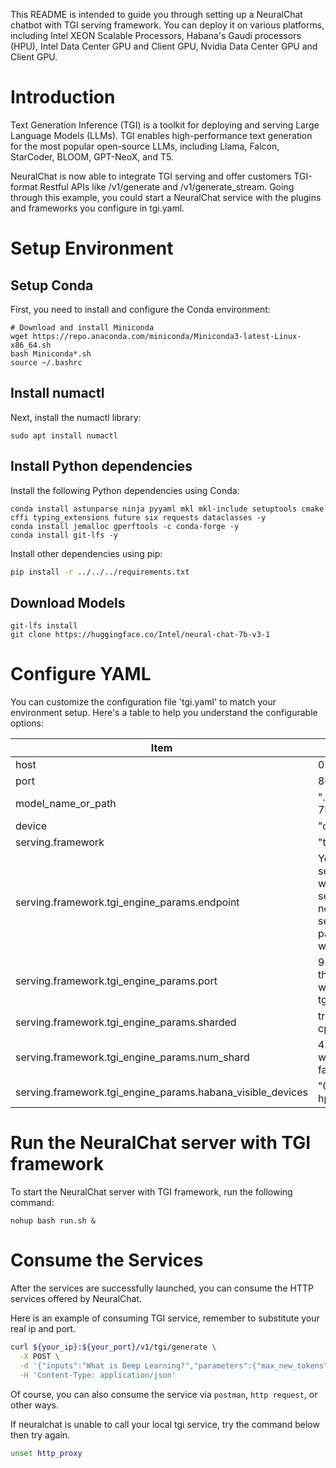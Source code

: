 
This README is intended to guide you through setting up a NeuralChat chatbot with TGI serving framework. You can deploy it on various platforms, including Intel XEON Scalable Processors, Habana's Gaudi processors (HPU), Intel Data Center GPU and Client GPU, Nvidia Data Center GPU and Client GPU.

# Introduction
Text Generation Inference (TGI) is a toolkit for deploying and serving Large Language Models (LLMs). TGI enables high-performance text generation for the most popular open-source LLMs, including Llama, Falcon, StarCoder, BLOOM, GPT-NeoX, and T5.

NeuralChat is now able to integrate TGI serving and offer customers TGI-format Restful APIs like /v1/generate and /v1/generate_stream. Going through this example, you could start a NeuralChat service with the plugins and frameworks you configure in tgi.yaml.


# Setup Environment

## Setup Conda

First, you need to install and configure the Conda environment:

```shell
# Download and install Miniconda
wget https://repo.anaconda.com/miniconda/Miniconda3-latest-Linux-x86_64.sh
bash Miniconda*.sh
source ~/.bashrc
```

## Install numactl

Next, install the numactl library:

```shell
sudo apt install numactl
```

## Install Python dependencies

Install the following Python dependencies using Conda:

```shell
conda install astunparse ninja pyyaml mkl mkl-include setuptools cmake cffi typing_extensions future six requests dataclasses -y
conda install jemalloc gperftools -c conda-forge -y
conda install git-lfs -y
```

Install other dependencies using pip:

```bash
pip install -r ../../../requirements.txt
```


## Download Models
```shell
git-lfs install
git clone https://huggingface.co/Intel/neural-chat-7b-v3-1
```


# Configure YAML

You can customize the configuration file 'tgi.yaml' to match your environment setup. Here's a table to help you understand the configurable options:

|  Item                             | Value                                  |
| --------------------------------- | ---------------------------------------|
| host                              | 0.0.0.0                              |
| port                              | 8000                                   |
| model_name_or_path                | "./neural-chat-7b-v3-1"                 |
| device                            | "cpu"/"gpu"/"hpu"                                 |
| serving.framework                  | "tgi"                                   |
| serving.framework.tgi_engine_params.endpoint        | Your existed tgi service endpoint. when endpoint is set, neuralchat will not start a tgi service, and other params will not work any more.                |
| serving.framework.tgi_engine_params.port        | 9876, the port that neuralchat will help to start tgi service.                    |
| serving.framework.tgi_engine_params.sharded        | true (false only on cpu)                    |
| serving.framework.tgi_engine_params.num_shard  | 4 (not effective when sharded is false)    |
| serving.framework.tgi_engine_params.habana_visible_devices      | "0,1" (only on hpu)        |


# Run the NeuralChat server with TGI framework

To start the NeuralChat server with TGI framework, run the following command:

```shell
nohup bash run.sh &
```


# Consume the Services
After the services are successfully launched, you can consume the HTTP services offered by NeuralChat.

Here is an example of consuming TGI service, remember to substitute your real ip and port.

```bash
curl ${your_ip}:${your_port}/v1/tgi/generate \
  -X POST \
  -d '{"inputs":"What is Deep Learning?","parameters":{"max_new_tokens":17, "do_sample": true}}' \
  -H 'Content-Type: application/json'
```

Of course, you can also consume the service via `postman`, `http request`, or other ways.

If neuralchat is unable to call your local tgi service, try the command below then try again.
```bash
unset http_proxy
```
